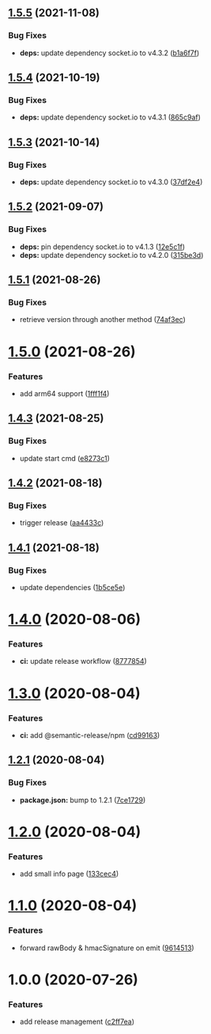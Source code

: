 ## [1.5.5](https://github.com/AlexanderBabel/nello-backend/compare/v1.5.4...v1.5.5) (2021-11-08)


### Bug Fixes

* **deps:** update dependency socket.io to v4.3.2 ([b1a6f7f](https://github.com/AlexanderBabel/nello-backend/commit/b1a6f7fb46ff3e27fe76606c76a1501dec0221eb))

## [1.5.4](https://github.com/AlexanderBabel/nello-backend/compare/v1.5.3...v1.5.4) (2021-10-19)


### Bug Fixes

* **deps:** update dependency socket.io to v4.3.1 ([865c9af](https://github.com/AlexanderBabel/nello-backend/commit/865c9af936489c492077ff6234af348ea4f5db87))

## [1.5.3](https://github.com/AlexanderBabel/nello-backend/compare/v1.5.2...v1.5.3) (2021-10-14)


### Bug Fixes

* **deps:** update dependency socket.io to v4.3.0 ([37df2e4](https://github.com/AlexanderBabel/nello-backend/commit/37df2e4f58f0e13088f14a91b9797a68535d52dc))

## [1.5.2](https://github.com/AlexanderBabel/nello-backend/compare/v1.5.1...v1.5.2) (2021-09-07)


### Bug Fixes

* **deps:** pin dependency socket.io to v4.1.3 ([12e5c1f](https://github.com/AlexanderBabel/nello-backend/commit/12e5c1feed8e80826f78a6fb3b5ac113269ed2fe))
* **deps:** update dependency socket.io to v4.2.0 ([315be3d](https://github.com/AlexanderBabel/nello-backend/commit/315be3dcd1dd7a736183f7e709f46c794a899e1e))

## [1.5.1](https://github.com/AlexanderBabel/nello-backend/compare/v1.5.0...v1.5.1) (2021-08-26)


### Bug Fixes

* retrieve version through another method ([74af3ec](https://github.com/AlexanderBabel/nello-backend/commit/74af3ec16b86d00cc9de4d67cc953c7782163206))

# [1.5.0](https://github.com/AlexanderBabel/nello-backend/compare/v1.4.3...v1.5.0) (2021-08-26)


### Features

* add arm64 support ([1fff1f4](https://github.com/AlexanderBabel/nello-backend/commit/1fff1f48b9f695b0f2466fae963a7d8a13086a24))

## [1.4.3](https://github.com/AlexanderBabel/nello-backend/compare/v1.4.2...v1.4.3) (2021-08-25)


### Bug Fixes

* update start cmd ([e8273c1](https://github.com/AlexanderBabel/nello-backend/commit/e8273c1e9c5bd5e4f24808780cf61f0bca280d29))

## [1.4.2](https://github.com/AlexanderBabel/nello-backend/compare/v1.4.1...v1.4.2) (2021-08-18)


### Bug Fixes

* trigger release ([aa4433c](https://github.com/AlexanderBabel/nello-backend/commit/aa4433cc25f94c9a4eead82078f035181e5c6d55))

## [1.4.1](https://github.com/AlexanderBabel/nello-backend/compare/v1.4.0...v1.4.1) (2021-08-18)


### Bug Fixes

* update dependencies ([1b5ce5e](https://github.com/AlexanderBabel/nello-backend/commit/1b5ce5e5d543337a832ca0ed49c0786123940401))

# [1.4.0](https://github.com/AlexanderBabel/nello-backend/compare/v1.3.0...v1.4.0) (2020-08-06)


### Features

* **ci:** update release workflow ([8777854](https://github.com/AlexanderBabel/nello-backend/commit/87778544bbf40dcd6143eaa0f8ca1d6d94cdcf51))

# [1.3.0](https://github.com/AlexanderBabel/nello-backend/compare/v1.2.1...v1.3.0) (2020-08-04)


### Features

* **ci:** add @semantic-release/npm ([cd99163](https://github.com/AlexanderBabel/nello-backend/commit/cd99163dfb4d0f7c902cc08b71ec013956d68155))

## [1.2.1](https://github.com/AlexanderBabel/nello-backend/compare/v1.2.0...v1.2.1) (2020-08-04)


### Bug Fixes

* **package.json:** bump to 1.2.1 ([7ce1729](https://github.com/AlexanderBabel/nello-backend/commit/7ce1729f4f78dc1415e0cc054e10bd2f3a9462ca))

# [1.2.0](https://github.com/AlexanderBabel/nello-backend/compare/v1.1.0...v1.2.0) (2020-08-04)


### Features

* add small info page ([133cec4](https://github.com/AlexanderBabel/nello-backend/commit/133cec4be5c3e4335282163c6ae6ed02b737cbe3))

# [1.1.0](https://github.com/AlexanderBabel/nello-backend/compare/v1.0.0...v1.1.0) (2020-08-04)


### Features

* forward rawBody & hmacSignature on emit ([9614513](https://github.com/AlexanderBabel/nello-backend/commit/9614513c88ec78c0e18a2fdb46c2f5065df08800))

# 1.0.0 (2020-07-26)


### Features

* add release management ([c2ff7ea](https://github.com/AlexanderBabel/nello-backend/commit/c2ff7ea3d4ab8f354bc29ab5841b01ee4a46d1c6))
